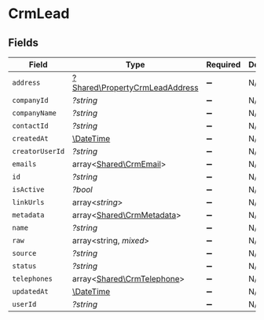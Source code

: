 # CrmLead


## Fields

| Field                                                                           | Type                                                                            | Required                                                                        | Description                                                                     |
| ------------------------------------------------------------------------------- | ------------------------------------------------------------------------------- | ------------------------------------------------------------------------------- | ------------------------------------------------------------------------------- |
| `address`                                                                       | [?Shared\PropertyCrmLeadAddress](../../Models/Shared/PropertyCrmLeadAddress.md) | :heavy_minus_sign:                                                              | N/A                                                                             |
| `companyId`                                                                     | *?string*                                                                       | :heavy_minus_sign:                                                              | N/A                                                                             |
| `companyName`                                                                   | *?string*                                                                       | :heavy_minus_sign:                                                              | N/A                                                                             |
| `contactId`                                                                     | *?string*                                                                       | :heavy_minus_sign:                                                              | N/A                                                                             |
| `createdAt`                                                                     | [\DateTime](https://www.php.net/manual/en/class.datetime.php)                   | :heavy_minus_sign:                                                              | N/A                                                                             |
| `creatorUserId`                                                                 | *?string*                                                                       | :heavy_minus_sign:                                                              | N/A                                                                             |
| `emails`                                                                        | array<[Shared\CrmEmail](../../Models/Shared/CrmEmail.md)>                       | :heavy_minus_sign:                                                              | N/A                                                                             |
| `id`                                                                            | *?string*                                                                       | :heavy_minus_sign:                                                              | N/A                                                                             |
| `isActive`                                                                      | *?bool*                                                                         | :heavy_minus_sign:                                                              | N/A                                                                             |
| `linkUrls`                                                                      | array<*string*>                                                                 | :heavy_minus_sign:                                                              | N/A                                                                             |
| `metadata`                                                                      | array<[Shared\CrmMetadata](../../Models/Shared/CrmMetadata.md)>                 | :heavy_minus_sign:                                                              | N/A                                                                             |
| `name`                                                                          | *?string*                                                                       | :heavy_minus_sign:                                                              | N/A                                                                             |
| `raw`                                                                           | array<string, *mixed*>                                                          | :heavy_minus_sign:                                                              | N/A                                                                             |
| `source`                                                                        | *?string*                                                                       | :heavy_minus_sign:                                                              | N/A                                                                             |
| `status`                                                                        | *?string*                                                                       | :heavy_minus_sign:                                                              | N/A                                                                             |
| `telephones`                                                                    | array<[Shared\CrmTelephone](../../Models/Shared/CrmTelephone.md)>               | :heavy_minus_sign:                                                              | N/A                                                                             |
| `updatedAt`                                                                     | [\DateTime](https://www.php.net/manual/en/class.datetime.php)                   | :heavy_minus_sign:                                                              | N/A                                                                             |
| `userId`                                                                        | *?string*                                                                       | :heavy_minus_sign:                                                              | N/A                                                                             |